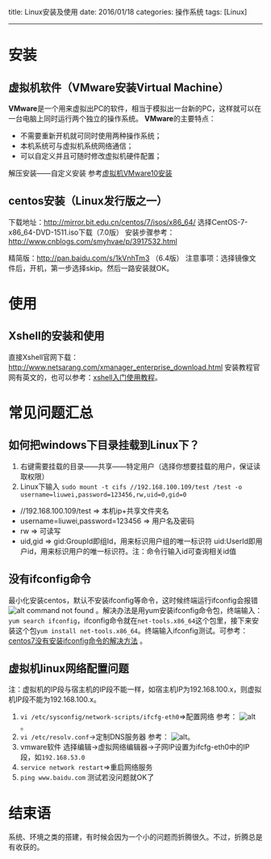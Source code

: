 title: Linux安装及使用
date: 2016/01/18
categories: 操作系统
tags: [Linux]

---

# 安装

## 虚拟机软件（VMware安装Virtual Machine）

**VMware**是一个用来虚拟出PC的软件，相当于模拟出一台新的PC，这样就可以在一台电脑上同时运行两个独立的操作系统。
**VMware**的主要特点：
* 不需要重新开机就可同时使用两种操作系统；
* 本机系统可与虚拟机系统网络通信；
* 可以自定义并且可随时修改虚拟机硬件配置；

解压安装——自定义安装 参考[虚拟机VMware10安装](http://jingyan.baidu.com/article/93f9803fea85f4e0e46f55d6.html?qq-pf-to=pcqq.c2c '虚拟机VMware10安装')

## centos安装（Linux发行版之一）

下载地址：http://mirror.bit.edu.cn/centos/7/isos/x86_64/ 选择CentOS-7-x86_64-DVD-1511.iso下载（7.0版）
安装步骤参考： http://www.cnblogs.com/smyhvae/p/3917532.html

精简版：http://pan.baidu.com/s/1kVnhTm3 （6.4版）
注意事项：选择镜像文件后，开机，第一步选择skip。然后一路安装就OK。


# 使用

## Xshell的安装和使用

直接Xshell官网下载：http://www.netsarang.com/xmanager_enterprise_download.html 安装教程官网有英文的，也可以参考：[xshell入门使用教程](http://jingyan.baidu.com/article/295430f13fb4db0c7f005065.html 'xshell入门使用教程')。

# 常见问题汇总

## 如何把windows下目录挂载到Linux下？

1. 右键需要挂载的目录——共享——特定用户（选择你想要挂载的用户，保证读取权限）
2. Linux下输入 `sudo mount -t cifs //192.168.100.109/test /test -o username=liuwei,password=123456,rw,uid=0,gid=0`
  - //192.168.100.109/test => 本机ip+共享文件夹名
  - username=liuwei,password=123456 => 用户名及密码
  - rw => 可读写
  - uid,gid => gid:GroupId即组Id，用来标识用户组的唯一标识符 uid:UserId即用户id，用来标识用户的唯一标识符。注：命令行输入id可查询相关id值
 
## 没有ifconfig命令

最小化安装centos，默认不安装ifconfig等命令，这时候终端运行ifconfig会报错![alt command not found](/uploads/images/linux-ifconfig-1.png)	。解决办法是用yum安装ifconfig命令包，终端输入：`yum search ifconfig`，ifconfig命令就在`net-tools.x86_64`这个包里，接下来安装这个包`yum install net-tools.x86_64`。终端输入ifconfig测试。可参考：[centos7没有安装ifconfig命令的解决方法](http://www.centoscn.com/CentosBug/osbug/2014/0916/3750.html 'centos7没有安装ifconfig命令的解决方法') 。

## 虚拟机linux网络配置问题

注：虚拟机的IP段与宿主机的IP段不能一样，如宿主机IP为192.168.100.x，则虚拟机IP段不能为192.168.100.x。

1. `vi /etc/sysconfig/network-scripts/ifcfg-eth0`=>配置网络 参考： ![alt ](/uploads/images/linux-network-1.png)。 
2. `vi /etc/resolv.conf`->定制DNS服务器 参考： ![alt ](/uploads/images/linux-network-2.png)。
3. vmware软件 选择编辑->虚拟网络编辑器->子网IP设置为ifcfg-eth0中的IP段，如`192.168.53.0`
4. `service network restart`=>重启网络服务 
5. `ping www.baidu.com` 测试若没问题就OK了

# 结束语

系统、环境之类的搭建，有时候会因为一个小的问题而折腾很久。不过，折腾总是有收获的。


